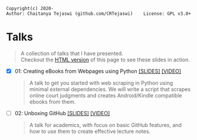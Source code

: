     Copyright(c) 2020-
    Author: Chaitanya Tejaswi (github.com/CRTejaswi)    License: GPL v3.0+

# Talks
> A collection of talks that I have presented. <br>
> Checkout the [HTML version](https://crtejaswi.github.io/Talks/) of this page to see these slides in action.

- [x] 01: Creating eBooks from Webpages using Python [[SLIDES]](01/webscraping.html) [[VIDEO]](https://drive.google.com/open?id=1KSGi2n2kVAqe0eO2dCa95Z_ULRHpwGaW)
  > A talk to get you started with web scraping in Python using minimal external dependencies. We will write a script that scrapes online court judgments and creates Android/Kindle compatible ebooks from them.

- [ ] 02: Unboxing GitHub [[SLIDES]](02/github.html) [[VIDEO]]()
  > A talk for academics, with focus on basic GitHub features, and how to use them to create effective lecture notes.